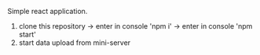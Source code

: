 Simple react application.    
1) clone this repository -> enter in console 'npm i' -> enter in console 'npm start'  
2) start data upload from mini-server